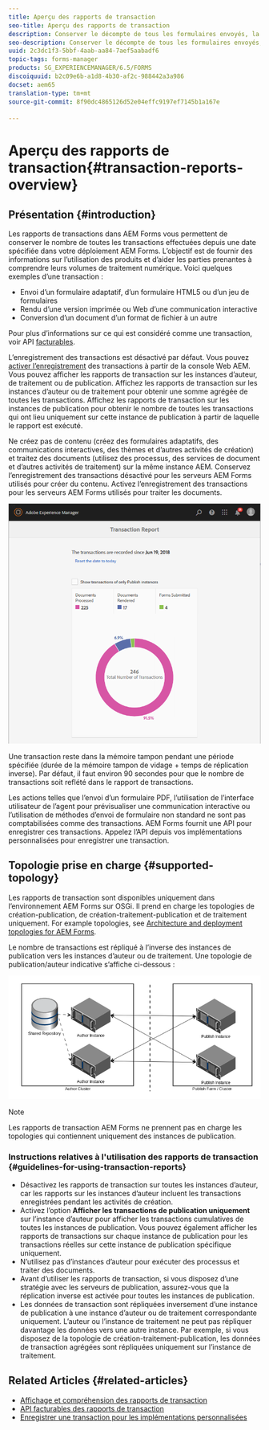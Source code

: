 ```yaml
---
title: Aperçu des rapports de transaction
seo-title: Aperçu des rapports de transaction
description: Conserver le décompte de tous les formulaires envoyés, la communication interactive générée, les documents convertis dans un autre format, etc.
seo-description: Conserver le décompte de tous les formulaires envoyés, la communication interactive générée, les documents convertis dans un autre format, etc.
uuid: 2c3dc1f3-5bbf-4aab-aa84-7aef5aabadf6
topic-tags: forms-manager
products: SG_EXPERIENCEMANAGER/6.5/FORMS
discoiquuid: b2c09e6b-a1d8-4b30-af2c-988442a3a986
docset: aem65
translation-type: tm+mt
source-git-commit: 8f90dc4865126d52e04effc9197ef7145b1a167e

---
```



# Aperçu des rapports de transaction{#transaction-reports-overview}

## Présentation {#introduction}

Les rapports de transactions dans AEM Forms vous permettent de conserver le nombre de toutes les transactions effectuées depuis une date spécifiée dans votre déploiement AEM Forms. L’objectif est de fournir des informations sur l’utilisation des produits et d’aider les parties prenantes à comprendre leurs volumes de traitement numérique. Voici quelques exemples d’une transaction :

* Envoi d’un formulaire adaptatif, d’un formulaire HTML5 ou d’un jeu de formulaires
* Rendu d’une version imprimée ou Web d’une communication interactive
* Conversion d’un document d’un format de fichier à un autre

Pour plus d’informations sur ce qui est considéré comme une transaction, voir API [facturables](../../forms/using/transaction-reports-billable-apis.md).

L’enregistrement des transactions est désactivé par défaut. Vous pouvez [activer l’enregistrement](../../forms/using/viewing-and-understanding-transaction-reports.md#setting-up-transaction-reports) des transactions à partir de la console Web AEM. Vous pouvez afficher les rapports de transaction sur les instances d’auteur, de traitement ou de publication. Affichez les rapports de transaction sur les instances d’auteur ou de traitement pour obtenir une somme agrégée de toutes les transactions. Affichez les rapports de transaction sur les instances de publication pour obtenir le nombre de toutes les transactions qui ont lieu uniquement sur cette instance de publication à partir de laquelle le rapport est exécuté.

Ne créez pas de contenu (créez des formulaires adaptatifs, des communications interactives, des thèmes et d’autres activités de création) et traitez des documents (utilisez des processus, des services de document et d’autres activités de traitement) sur la même instance AEM. Conservez l’enregistrement des transactions désactivé pour les serveurs AEM Forms utilisés pour créer du contenu. Activez l’enregistrement des transactions pour les serveurs AEM Forms utilisés pour traiter les documents.

![sample-transaction-report-author-1](assets/sample-transaction-report-author-1.png)

Une transaction reste dans la mémoire tampon pendant une période spécifiée (durée de la mémoire tampon de vidage + temps de réplication inverse). Par défaut, il faut environ 90 secondes pour que le nombre de transactions soit reflété dans le rapport de transactions.

Les actions telles que l’envoi d’un formulaire PDF, l’utilisation de l’interface utilisateur de l’agent pour prévisualiser une communication interactive ou l’utilisation de méthodes d’envoi de formulaire non standard ne sont pas comptabilisées comme des transactions. AEM Forms fournit une API pour enregistrer ces transactions. Appelez l’API depuis vos implémentations personnalisées pour enregistrer une transaction.

## Topologie prise en charge {#supported-topology}

Les rapports de transaction sont disponibles uniquement dans l’environnement AEM Forms sur OSGi. Il prend en charge les topologies de création-publication, de création-traitement-publication et de traitement uniquement. For example topologies, see [Architecture and deployment topologies for AEM Forms](../../forms/using/transaction-reports-overview.md).

Le nombre de transactions est répliqué à l’inverse des instances de publication vers les instances d’auteur ou de traitement. Une topologie de publication/auteur indicative s’affiche ci-dessous :

![simple-auteur-publication-topologie](assets/simple-author-publish-topology.png)

>[!NOTE]
>
>Les rapports de transaction AEM Forms ne prennent pas en charge les topologies qui contiennent uniquement des instances de publication.

### Instructions relatives à l&#39;utilisation des rapports de transaction {#guidelines-for-using-transaction-reports}

* Désactivez les rapports de transaction sur toutes les instances d’auteur, car les rapports sur les instances d’auteur incluent les transactions enregistrées pendant les activités de création.
* Activez l’option **Afficher les transactions de publication uniquement** sur l’instance d’auteur pour afficher les transactions cumulatives de toutes les instances de publication. Vous pouvez également afficher les rapports de transactions sur chaque instance de publication pour les transactions réelles sur cette instance de publication spécifique uniquement.
* N’utilisez pas d’instances d’auteur pour exécuter des processus et traiter des documents.
* Avant d’utiliser les rapports de transaction, si vous disposez d’une stratégie avec les serveurs de publication, assurez-vous que la réplication inverse est activée pour toutes les instances de publication.
* Les données de transaction sont répliquées inversement d’une instance de publication à une instance d’auteur ou de traitement correspondante uniquement. L’auteur ou l’instance de traitement ne peut pas répliquer davantage les données vers une autre instance. Par exemple, si vous disposez de la topologie de création-traitement-publication, les données de transaction agrégées sont répliquées uniquement sur l’instance de traitement.

## Related Articles {#related-articles}

* [Affichage et compréhension des rapports de transaction](../../forms/using/viewing-and-understanding-transaction-reports.md)
* [API facturables des rapports de transaction](../../forms/using/transaction-reports-billable-apis.md)
* [Enregistrer une transaction pour les implémentations personnalisées](/help/forms/using/record-transaction-custom-implementation.md)

